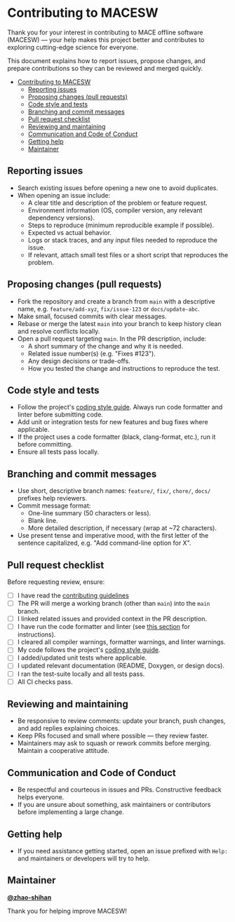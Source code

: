 # Contributing to MACESW

Thank you for your interest in contributing to MACE offline software (MACESW) — your help makes this project better and contributes to exploring cutting-edge science for everyone.

This document explains how to report issues, propose changes, and prepare contributions so they can be reviewed and merged quickly.

- [Contributing to MACESW](#contributing-to-macesw)
  - [Reporting issues](#reporting-issues)
  - [Proposing changes (pull requests)](#proposing-changes-pull-requests)
  - [Code style and tests](#code-style-and-tests)
  - [Branching and commit messages](#branching-and-commit-messages)
  - [Pull request checklist](#pull-request-checklist)
  - [Reviewing and maintaining](#reviewing-and-maintaining)
  - [Communication and Code of Conduct](#communication-and-code-of-conduct)
  - [Getting help](#getting-help)
  - [Maintainer](#maintainer)

## Reporting issues
- Search existing issues before opening a new one to avoid duplicates.
- When opening an issue include:
  - A clear title and description of the problem or feature request.
  - Environment information (OS, compiler version, any relevant dependency versions).
  - Steps to reproduce (minimum reproducible example if possible).
  - Expected vs actual behavior.
  - Logs or stack traces, and any input files needed to reproduce the issue.
  - If relevant, attach small test files or a short script that reproduces the problem.

## Proposing changes (pull requests)
- Fork the repository and create a branch from `main` with a descriptive name, e.g. `feature/add-xyz`, `fix/issue-123` or `docs/update-abc`.
- Make small, focused commits with clear messages.
- Rebase or merge the latest `main` into your branch to keep history clean and resolve conflicts locally.
- Open a pull request targeting `main`. In the PR description, include:
  - A short summary of the change and why it is needed.
  - Related issue number(s) (e.g. "Fixes #123").
  - Any design decisions or trade-offs.
  - How you tested the change and instructions to reproduce the test.

## Code style and tests
- Follow the project's [coding style guide](STYLE_GUIDE.md). Always run code formatter and linter before submitting code.
- Add unit or integration tests for new features and bug fixes where applicable.
- If the project uses a code formatter (black, clang-format, etc.), run it before committing.
- Ensure all tests pass locally.

## Branching and commit messages
- Use short, descriptive branch names: `feature/`, `fix/`, `chore/`, `docs/` prefixes help reviewers.
- Commit message format:
  - One-line summary (50 characters or less).
  - Blank line.
  - More detailed description, if necessary (wrap at ~72 characters).
- Use present tense and imperative mood, with the first letter of the sentence capitalized, e.g. "Add command-line option for X".

## Pull request checklist
Before requesting review, ensure:
- [ ] I have read the [contributing guidelines](CONTRIBUTING.md)
- [ ] The PR will merge a working branch (other than `main`) into the `main` branch.
- [ ] I linked related issues and provided context in the PR description.
- [ ] I have run the code formatter and linter (see [this section](STYLE_GUIDE.md#tooling) for instructions).
- [ ] I cleared all compiler warnings, formatter warnings, and linter warnings.
- [ ] My code follows the project's [coding style guide](STYLE_GUIDE.md).
- [ ] I added/updated unit tests where applicable.
- [ ] I updated relevant documentation (README, Doxygen, or design docs).
- [ ] I ran the test-suite locally and all tests pass.
- [ ] All CI checks pass.

## Reviewing and maintaining
- Be responsive to review comments: update your branch, push changes, and add replies explaining choices.
- Keep PRs focused and small where possible — they review faster.
- Maintainers may ask to squash or rework commits before merging. Maintain a cooperative attitude.

## Communication and Code of Conduct
- Be respectful and courteous in issues and PRs. Constructive feedback helps everyone.
- If you are unsure about something, ask maintainers or contributors before implementing a large change.

## Getting help
- If you need assistance getting started, open an issue prefixed with `Help:` and maintainers or developers will try to help.

## Maintainer
[**@zhao-shihan**](https://github.com/zhao-shihan)

Thank you for helping improve MACESW!
